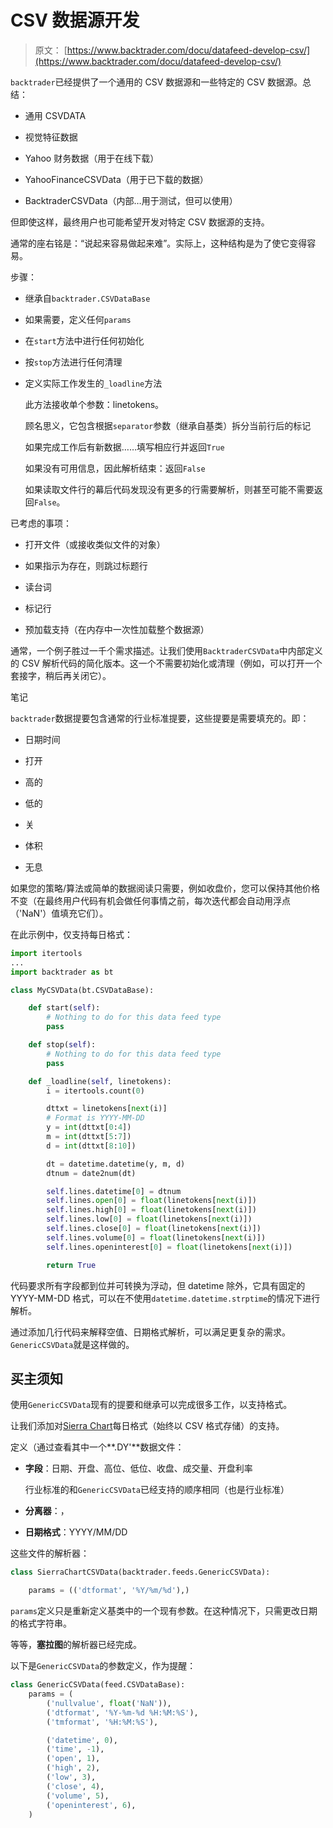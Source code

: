 # CSV 数据源开发

> 原文： [https://www.backtrader.com/docu/datafeed-develop-csv/](https://www.backtrader.com/docu/datafeed-develop-csv/)

`backtrader`已经提供了一个通用的 CSV 数据源和一些特定的 CSV 数据源。总结：

*   通用 CSVDATA

*   视觉特征数据

*   Yahoo 财务数据（用于在线下载）

*   YahooFinanceCSVData（用于已下载的数据）

*   BacktraderCSVData（内部…用于测试，但可以使用）

但即使这样，最终用户也可能希望开发对特定 CSV 数据源的支持。

通常的座右铭是：“说起来容易做起来难”。实际上，这种结构是为了使它变得容易。

步骤：

*   继承自`backtrader.CSVDataBase`

*   如果需要，定义任何`params`

*   在`start`方法中进行任何初始化

*   按`stop`方法进行任何清理

*   定义实际工作发生的`_loadline`方法

    此方法接收单个参数：linetokens。

    顾名思义，它包含根据`separator`参数（继承自基类）拆分当前行后的标记

    如果完成工作后有新数据……填写相应行并返回`True`

    如果没有可用信息，因此解析结束：返回`False`

    如果读取文件行的幕后代码发现没有更多的行需要解析，则甚至可能不需要返回`False`。

已考虑的事项：

*   打开文件（或接收类似文件的对象）

*   如果指示为存在，则跳过标题行

*   读台词

*   标记行

*   预加载支持（在内存中一次性加载整个数据源）

通常，一个例子胜过一千个需求描述。让我们使用`BacktraderCSVData`中内部定义的 CSV 解析代码的简化版本。这一个不需要初始化或清理（例如，可以打开一个套接字，稍后再关闭它）。

笔记

`backtrader`数据提要包含通常的行业标准提要，这些提要是需要填充的。即：

*   日期时间

*   打开

*   高的

*   低的

*   关

*   体积

*   无息

如果您的策略/算法或简单的数据阅读只需要，例如收盘价，您可以保持其他价格不变（在最终用户代码有机会做任何事情之前，每次迭代都会自动用浮点（'NaN'）值填充它们）。

在此示例中，仅支持每日格式：

```py
import itertools
...
import backtrader as bt

class MyCSVData(bt.CSVDataBase):

    def start(self):
        # Nothing to do for this data feed type
        pass

    def stop(self):
        # Nothing to do for this data feed type
        pass

    def _loadline(self, linetokens):
        i = itertools.count(0)

        dttxt = linetokens[next(i)]
        # Format is YYYY-MM-DD
        y = int(dttxt[0:4])
        m = int(dttxt[5:7])
        d = int(dttxt[8:10])

        dt = datetime.datetime(y, m, d)
        dtnum = date2num(dt)

        self.lines.datetime[0] = dtnum
        self.lines.open[0] = float(linetokens[next(i)])
        self.lines.high[0] = float(linetokens[next(i)])
        self.lines.low[0] = float(linetokens[next(i)])
        self.lines.close[0] = float(linetokens[next(i)])
        self.lines.volume[0] = float(linetokens[next(i)])
        self.lines.openinterest[0] = float(linetokens[next(i)])

        return True 
```

代码要求所有字段都到位并可转换为浮动，但 datetime 除外，它具有固定的 YYYY-MM-DD 格式，可以在不使用`datetime.datetime.strptime`的情况下进行解析。

通过添加几行代码来解释空值、日期格式解析，可以满足更复杂的需求。`GenericCSVData`就是这样做的。

## 买主须知

使用`GenericCSVData`现有的提要和继承可以完成很多工作，以支持格式。

让我们添加对[Sierra Chart](https://www.sierrachart.com)每日格式（始终以 CSV 格式存储）的支持。

定义（通过查看其中一个**.DY'**数据文件：

*   **字段**：日期、开盘、高位、低位、收盘、成交量、开盘利率

    行业标准的和`GenericCSVData`已经支持的顺序相同（也是行业标准）

*   **分离器**：，

*   **日期格式**：YYYY/MM/DD

这些文件的解析器：

```py
class SierraChartCSVData(backtrader.feeds.GenericCSVData):

    params = (('dtformat', '%Y/%m/%d'),) 
```

`params`定义只是重新定义基类中的一个现有参数。在这种情况下，只需更改日期的格式字符串。

等等，**塞拉图**的解析器已经完成。

以下是`GenericCSVData`的参数定义，作为提醒：

```py
class GenericCSVData(feed.CSVDataBase):
    params = (
        ('nullvalue', float('NaN')),
        ('dtformat', '%Y-%m-%d %H:%M:%S'),
        ('tmformat', '%H:%M:%S'),

        ('datetime', 0),
        ('time', -1),
        ('open', 1),
        ('high', 2),
        ('low', 3),
        ('close', 4),
        ('volume', 5),
        ('openinterest', 6),
    ) 
```